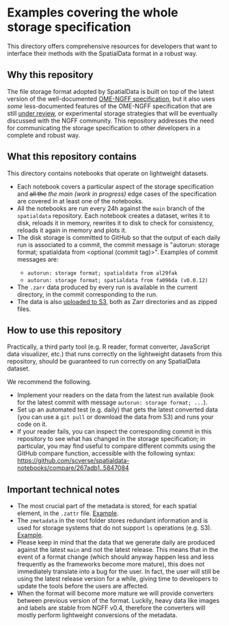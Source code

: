# Examples covering the whole storage specification

This directory offers comprehensive resources for developers that want to interface their methods with the SpatialData format in a robust way.

## Why this repository
The file storage format adopted by SpatialData is built on top of the latest version of the well-documented [OME-NGFF specification](https://ngff.openmicroscopy.org/latest/index.html), but it also uses *some* less-documented features of the OME-NGFF specification that are still [under review](https://github.com/ome/ngff/pulls?q=is%3Apr+is%3Aopen+sort%3Aupdated-desc), or experimental storage strategies that will be eventually discussed with the NGFF community.
This repository addresses the need for communicating the storage specification to other developers in a complete and robust way.

## What this repository contains
This directory contains notebooks that operate on lightweight datasets.
- Each notebook covers a particular aspect of the storage specification and ~~all the~~ *the main (work in progress)* edge cases of the specification are covered in at least one of the notebooks.
- All the notebooks are run every 24h against the `main` branch of the `spatialdata` repository. Each notebook creates a dataset, writes it to disk, reloads it in memory, rewrites it to disk to check for consistency, reloads it again in memory and plots it.
- The disk storage is committed to GitHub so that the output of each daily run is associated to a commit, the commit message is "autorun: storage format; spatialdata from <commit hash> <optional (commit tag)>". Examples of commit messages are:
  - `autorun: storage format; spatialdata from al29fak`
  - `autorun: storage format; spatialdata from fa096da (v0.0.12)`
- The `.zarr` data produced by every run is available in the current directory, in the commit corresponding to the run.
- The data is also [uploaded to S3](https://refined-github-html-preview.kidonng.workers.dev/scverse/spatialdata-notebooks/raw/dev_notebooks/notebooks/developers_resources/storage_format/index.html), both as Zarr directories and as zipped files.

## How to use this repository
Practically, a third party tool (e.g. R reader, format converter, JavaScript data visualizer, etc.) that runs correctly on the lightweight datasets from this repository, should be guaranteed to run correctly on any SpatialData dataset.

We recommend the following.
- Implement your readers on the data from the latest run available (look for the latest commit with message `autorun: storage format; ...`).
- Set up an automated test (e.g. daily) that gets the latest converted data (you can use a `git pull` or download the data from S3) and runs your code on it.
- If your reader fails, you can inspect the corresponding commit in this repository to see what has changed in the storage specification; in particular, you may find useful to compare different commits using the GitHub compare function, accessible with the following syntax: https://github.com/scverse/spatialdata-notebooks/compare/267adb1..5847084

## Important technical notes
- The most crucial part of the metadata is stored, for each spatial element, in the `.zattr` file. [Example](transformation_identity.zarr/images/blobs_image/.zattrs).
- The `zmetadata` in the root folder stores redundant information and is used for storage systems that do not support `ls` operations (e.g. S3). [Example](transformation_identity.zarr/zmetadata).
- Please keep in mind that the data that we generate daily are produced against the latest `main` and not the latest release. This means that in the event of a format change (which should anyway happen less and less frequently as the frameworks become more mature), this does not immediately translate into a bug for the user. In fact, the user will still be using the latest release version for a while, giving time to developers to update the tools before the users are affected.
- When the format will become more mature we will provide converters between previous version of the format. Luckily, heavy data like images and labels are stable from NGFF v0.4, therefore the converters will mostly perform lightweight conversions of the metadata.

